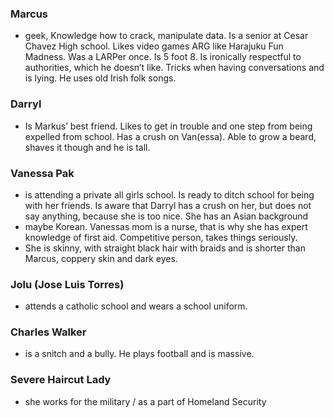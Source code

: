 ### Marcus 
- geek, Knowledge how to crack, manipulate data. Is a senior at Cesar Chavez High school. 
Likes video games ARG like Harajuku Fun Madness. Was a LARPer once. 
Is 5 foot 8. 
Is ironically respectful to authorities, which he doesn’t like. 
Tricks when having conversations and is lying. He uses old Irish folk songs. 


### Darryl 
- Is Markus’ best friend. 
Likes to get in trouble and one step from being expelled from school. 
Has a crush on Van(essa). Able to grow a beard, shaves it though and he is tall.  


### Vanessa Pak 
- is attending a private all girls school. 
Is ready to ditch school for being with her friends.
Is aware that Darryl has a crush on her, but does not say anything, because she is too nice. 
She has an Asian background 
- maybe Korean. Vanessas mom is a nurse, that is why she has expert knowledge of first aid. Competitive person, takes things seriously. 
- She is skinny, with straight black hair with braids and is shorter than Marcus, coppery skin and dark eyes. 

### Jolu (Jose Luis Torres) 
- attends a catholic school and wears a school uniform. 
 

### Charles Walker 
- is a snitch and a bully. He plays football and is massive. 


### Severe Haircut Lady 
- she works for the military / as a part of Homeland Security  
